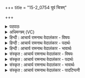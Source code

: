 +++
title = "15-2_0754 युवं चित्रम्"

+++
<details><summary>पदपाठः</summary>

यु꣣व꣢म्। चि꣣त्र꣢म्। द꣣दथुः। भो꣡ज꣢꣯नम्। न꣣रा। चो꣡दे꣢꣯थाम्। सू꣣नृ꣡ता꣢वते। सु꣣। नृ꣡ता꣢꣯वते। अ꣡र्वा꣢क्। र꣡थ꣢꣯म्। स꣡म꣢꣯नसा। स। म꣣नसा। नि꣢। य꣡च्छतम्। पि꣡ब꣢꣯तम्। सो꣣म्य꣢म्। म꣡धु꣢꣯। ७५४।
</details>

<details><summary>अधिमन्त्रम् (VC)</summary>

- अश्विनौ
- वसिष्ठो मैत्रावरुणिः
- प्रगाथः(विषमा बृहती, समा सतोबृहती)
- पञ्चमः
</details>

<details><summary>हिन्दी : आचार्य रामनाथ वेदालंकार - विषयः</summary>

अगले मन्त्र में पुनः उसी विषय का वर्णन है।
</details>

<details><summary>हिन्दी : आचार्य रामनाथ वेदालंकार - पदार्थः</summary>

पदार्थान्वयभाषाः -  हे(नरा)नेतृत्व करनेवाले ब्राह्मण और क्षत्रियो! (युवम्)तुम(चित्रम्)अद्भुत(भोजनम्)पालन को(ददथुः)देते हो। उस पालन को तुम(सूनृतावते)प्रिय-सत्य वाणीवाले मेरे लिए भी(चोदेथाम्)प्रेरित करो,प्रदान करो।(समनसा)अनुकूल मनवाले होते हुए तुम दोनों,अपने(रथम्)रथ को(अर्वाक्)हमारी ओर(नि यच्छतम्)मोड़ो,अर्थात् हमारी ओर आओ और आकर(सोम्यम्)सोमरस से युक्त(मधु)मधु को(पिबतम्)पिओ,अर्थात् हमारे द्वारा किये गये सत्कार को ग्रहण करो ॥२॥
</details>

<details><summary>हिन्दी : आचार्य रामनाथ वेदालंकार - भावार्थः</summary>

भावार्थभाषाः -  ब्राह्मण लोग ज्ञान-दान के द्वारा और क्षत्रिय लोग रक्षा-प्रदान द्वारा प्रजाजनों का उपकार करते हैं, अतः उनका यथोचित सत्कार और उनसे लाभग्रहण सबको करना चाहिए ॥२॥ इस खण्ड में अग्निहोत्र, दिव्य उषा, दिव्य सूर्य तथा ब्रह्म-क्षत्र का वर्णन होने से पूर्व खण्ड के साथ इस खण्ड की सङ्गति है ॥ द्वितीय अध्याय में चतुर्थ खण्ड समाप्त ॥
</details>

<details><summary>संस्कृत : आचार्य रामनाथ वेदालंकार - विषयः</summary>

अथ पुनस्तमेव विषयमाह।
</details>

<details><summary>संस्कृत : आचार्य रामनाथ वेदालंकार - पदार्थः</summary>

पदार्थान्वयभाषाः -  हे(नरा)नरौ नेतारौ अश्विनौ ब्राह्मणक्षत्रियौ! (युवम्)युवाम्(चित्रम्)अद्भुतम्(भोजनम्)पालनम्(ददथुः)प्रयच्छथः,तद् भोजनं पालनम् युवाम्(सूनृतावते)प्रियसत्यवाग्युक्ताय मह्यम् अपि।[सूनृता इति वाङ्नाम। निघं० १।११।] (चोदेथाम्)प्रेरयतम्,प्रयच्छतम्।(समनसा)समनसौ समानमनस्कौ सन्तौ युवाम्,स्वकीयम्(रथम्)वाहनम्(अर्वाक्)अस्मदभिमुखम्(नि यच्छतम्)नियमयतम्,कुरुतम्,अस्मान् प्रति आगच्छतम् इत्यर्थः,आगत्य च(सोम्यम्)सोममयम्।[मये च अ० ४।४।१३८ इति सोमशब्दात् मयडर्थे यः प्रत्ययः।] (मधु)क्षौद्रम्(पिबतम्)आस्वादयतम्,अस्माभिः कृतं सत्कारं गृह्णीतम् इत्यर्थः ॥२॥
</details>

<details><summary>संस्कृत : आचार्य रामनाथ वेदालंकार - भावार्थः</summary>

भावार्थभाषाः -  ब्राह्मणा ज्ञानप्रदानेन क्षत्रियाश्च रक्षणप्रदानेन प्रजाजनानुपकुरुतः, अतस्तेषां यथायोग्यं सत्कारस्तेभ्यो लाभग्रहणं च सर्वैः करणीयम् ॥२॥ अस्मिन् खण्डेऽग्निहोत्रस्य, दिव्याया उषसो, दिव्यस्य सूर्यस्य, ब्रह्मक्षत्रयोश्च वर्णनादेतत्खण्डस्य पूर्वखण्डेन संगतिरस्ति ॥
</details>

<details><summary>संस्कृत : आचार्य रामनाथ वेदालंकार - पादटिप्पनी</summary>

टिप्पणी:   १.ऋ० ७।७४।२।
</details>
